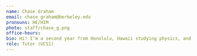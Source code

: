 ```yaml
---
name: Chase Graham
email: chase_graham@berkeley.edu
pronouns: HE/HIM
photo: staff/chase_g.png
office-hours: 
bio: Hi! I’m a second year from Honolulu, Hawaii studying physics, and I love cats, coffee, and coding. Super excited to be a tutor this semester!
role: Tutor (UCS1)
---
```

